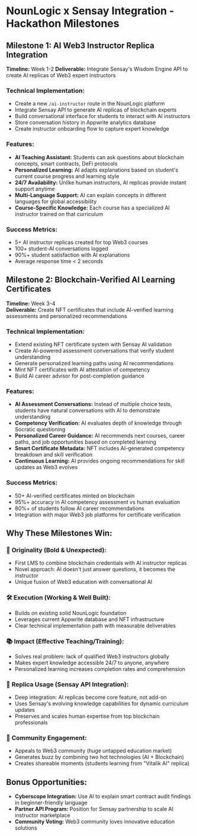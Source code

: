 # NounLogic x Sensay Integration - Hackathon Milestones

## Milestone 1: AI Web3 Instructor Replica Integration
**Timeline:** Week 1-2
**Deliverable:** Integrate Sensay's Wisdom Engine API to create AI replicas of Web3 expert instructors

### Technical Implementation:
- Create a new `/ai-instructor` route in the NounLogic platform
- Integrate Sensay API to generate AI replicas of blockchain experts
- Build conversational interface for students to interact with AI instructors
- Store conversation history in Appwrite analytics database
- Create instructor onboarding flow to capture expert knowledge

### Features:
- **AI Teaching Assistant:** Students can ask questions about blockchain concepts, smart contracts, DeFi protocols
- **Personalized Learning:** AI adapts explanations based on student's current course progress and learning style  
- **24/7 Availability:** Unlike human instructors, AI replicas provide instant support anytime
- **Multi-Language Support:** AI can explain concepts in different languages for global accessibility
- **Course-Specific Knowledge:** Each course has a specialized AI instructor trained on that curriculum

### Success Metrics:
- 5+ AI instructor replicas created for top Web3 courses
- 100+ student-AI conversations logged
- 90%+ student satisfaction with AI explanations
- Average response time < 2 seconds

## Milestone 2: Blockchain-Verified AI Learning Certificates
**Timeline:** Week 3-4  
**Deliverable:** Create NFT certificates that include AI-verified learning assessments and personalized recommendations

### Technical Implementation:
- Extend existing NFT certificate system with Sensay AI validation
- Create AI-powered assessment conversations that verify student understanding
- Generate personalized learning paths using AI recommendations
- Mint NFT certificates with AI attestation of competency
- Build AI career advisor for post-completion guidance

### Features:
- **AI Assessment Conversations:** Instead of multiple choice tests, students have natural conversations with AI to demonstrate understanding
- **Competency Verification:** AI evaluates depth of knowledge through Socratic questioning
- **Personalized Career Guidance:** AI recommends next courses, career paths, and job opportunities based on completed learning
- **Smart Certificate Metadata:** NFT includes AI-generated competency breakdown and skill verification
- **Continuous Learning:** AI provides ongoing recommendations for skill updates as Web3 evolves

### Success Metrics:
- 50+ AI-verified certificates minted on blockchain
- 95%+ accuracy in AI competency assessment vs human evaluation
- 80%+ of students follow AI career recommendations
- Integration with major Web3 job platforms for certificate verification

## Why These Milestones Win:

### 🧠 **Originality (Bold & Unexpected):**
- First LMS to combine blockchain credentials with AI instructor replicas
- Novel approach: AI doesn't just answer questions, it becomes the instructor
- Unique fusion of Web3 education with conversational AI

### 🛠️ **Execution (Working & Well Built):**
- Builds on existing solid NounLogic foundation
- Leverages current Appwrite database and NFT infrastructure
- Clear technical implementation path with measurable deliverables

### 📚 **Impact (Effective Teaching/Training):**
- Solves real problem: lack of qualified Web3 instructors globally
- Makes expert knowledge accessible 24/7 to anyone, anywhere
- Personalized learning increases completion rates and comprehension

### 🤖 **Replica Usage (Sensay API Integration):**
- Deep integration: AI replicas become core feature, not add-on
- Uses Sensay's evolving knowledge capabilities for dynamic curriculum updates
- Preserves and scales human expertise from top blockchain professionals

### 💬 **Community Engagement:**
- Appeals to Web3 community (huge untapped education market)
- Generates buzz by combining two hot technologies (AI + Blockchain)
- Creates shareable moments (students learning from "Vitalik AI" replica)

## Bonus Opportunities:
- **Cyberscope Integration:** Use AI to explain smart contract audit findings in beginner-friendly language
- **Partner API Program:** Position for Sensay partnership to scale AI instructor marketplace
- **Community Voting:** Web3 community loves innovative education solutions